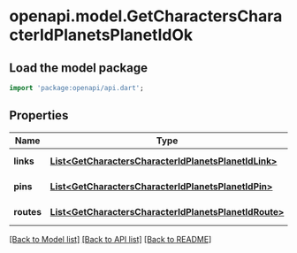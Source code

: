 # openapi.model.GetCharactersCharacterIdPlanetsPlanetIdOk

## Load the model package
```dart
import 'package:openapi/api.dart';
```

## Properties
Name | Type | Description | Notes
------------ | ------------- | ------------- | -------------
**links** | [**List&lt;GetCharactersCharacterIdPlanetsPlanetIdLink&gt;**](GetCharactersCharacterIdPlanetsPlanetIdLink.md) | links array | [default to []]
**pins** | [**List&lt;GetCharactersCharacterIdPlanetsPlanetIdPin&gt;**](GetCharactersCharacterIdPlanetsPlanetIdPin.md) | pins array | [default to []]
**routes** | [**List&lt;GetCharactersCharacterIdPlanetsPlanetIdRoute&gt;**](GetCharactersCharacterIdPlanetsPlanetIdRoute.md) | routes array | [default to []]

[[Back to Model list]](../README.md#documentation-for-models) [[Back to API list]](../README.md#documentation-for-api-endpoints) [[Back to README]](../README.md)


